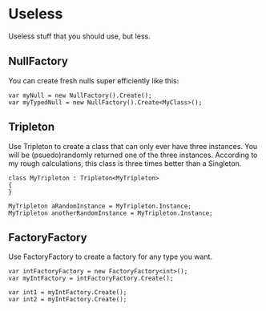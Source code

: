 # Useless

Useless stuff that you should use, but less.

## NullFactory

You can create fresh nulls super efficiently like this:

```
var myNull = new NullFactory().Create();
var myTypedNull = new NullFactory().Create<MyClass>();
```

## Tripleton

Use Tripleton to create a class that can only ever have three instances.
You will be (psuedo)randomly returned one of the three instances. According to
my rough calculations, this class is three times better than a Singleton.

```
class MyTripleton : Tripleton<MyTripleton>
{
}

MyTripleton aRandomInstance = MyTripleton.Instance;
MyTripleton anotherRandomInstance = MyTripleton.Instance;
```

## FactoryFactory

Use FactoryFactory to create a factory for any type you want.

```
var intFactoryFactory = new FactoryFactory<int>();
var myIntFactory = intFactoryFactory.Create();

var int1 = myIntFactory.Create();
var int2 = myIntFactory.Create();
```

